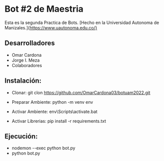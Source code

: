 # Bot #2 de Maestria

Esta es la segunda Practica de Bots. [Hecho en la Universidad Autonoma de Manizales.]{https://www.uautonoma.edu.co/}

## Desarrolladores

- Omar Cardona
- Jorge I. Meza
- Colaboradores

## Instalación:
* Clonar: git clon https://github.com/OmarCardona03/botuam2022.git

* Preparar Ambiente: python -m venv env

* Activar Ambiente: env\Scripts\activate.bat

* Activar Librerias: pip install -r requirements.txt

## Ejecución:

 * nodemon --exec python bot.py
 * python bot.py





